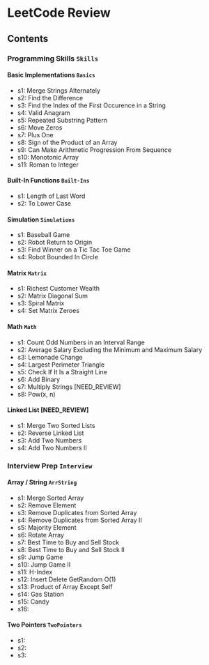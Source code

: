 # LeetCode Review

## Contents
### Programming Skills `Skills`
#### Basic Implementations `Basics` 
- s1: Merge Strings Alternately
- s2: Find the Difference
- s3: Find the Index of the First Occurence in a String
- s4: Valid Anagram
- s5: Repeated Substring Pattern
- s6: Move Zeros
- s7: Plus One
- s8: Sign of the Product of an Array
- s9: Can Make Arithmetic Progression From Sequence
- s10: Monotonic Array
- s11: Roman to Integer
#### Built-In Functions `Built-Ins`
- s1: Length of Last Word
- s2: To Lower Case
#### Simulation `Simulations`
- s1: Baseball Game
- s2: Robot Return to Origin
- s3: Find Winner on a Tic Tac Toe Game
- s4: Robot Bounded In Circle
#### Matrix `Matrix`
- s1: Richest Customer Wealth
- s2: Matrix Diagonal Sum
- s3: Spiral Matrix
- s4: Set Matrix Zeroes
#### Math `Math`
- s1: Count Odd Numbers in an Interval Range
- s2: Average Salary Excluding the Minimum and Maximum Salary
- s3: Lemonade Change
- s4: Largest Perimeter Triangle
- s5: Check If It Is a Straight Line
- s6: Add Binary
- s7: Multiply Strings [NEED_REVIEW]
- s8: Pow(x, n)
#### Linked List [NEED_REVIEW]
- s1: Merge Two Sorted Lists
- s2: Reverse Linked List
- s3: Add Two Numbers
- s4: Add Two Numbers II

### Interview Prep `Interview`
#### Array / String `ArrString`
- s1: Merge Sorted Array
- s2: Remove Element
- s3: Remove Duplicates from Sorted Array
- s4: Remove Duplicates from Sorted Array II
- s5: Majority Element
- s6: Rotate Array
- s7: Best Time to Buy and Sell Stock
- s8: Best Time to Buy and Sell Stock II
- s9: Jump Game
- s10: Jump Game II
- s11: H-Index
- s12: Insert Delete GetRandom O(1)
- s13: Product of Array Except Self
- s14: Gas Station
- s15: Candy 
- s16:
#### Two Pointers `TwoPointers`
- s1:
- s2:
- s3: